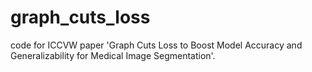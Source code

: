 # graph_cuts_loss
code for ICCVW paper 'Graph Cuts Loss to Boost Model Accuracy and Generalizability for Medical Image Segmentation'.
